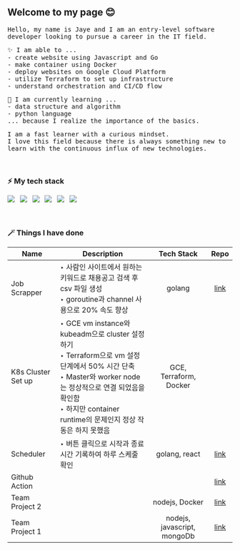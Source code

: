 <!--
**jayespace/jayespace** is a ✨ _special_ ✨ repository because its `README.md` (this file) appears on your GitHub profile.

### Hi there 👋

Here are some ideas to get you started:

- 🔭 I’m currently working on ...
- 🌱 I’m currently learning ...
- 👯 I’m looking to collaborate on ...
- 🤔 I’m looking for help with ...
- 💬 Ask me about ...
- 📫 How to reach me: ...
- 😄 Pronouns: ...
- ⚡ Fun fact: ...
-->

## Welcome to my page 😊
<samp>Hello, my name is Jaye and I am an entry-level software developer looking to pursue a career in the IT field.</samp>   

<samp>✨ I am able to ...</samp>    
<samp>- create website using Javascript and Go</samp>   
<samp>- make container using Docker</samp>   
<samp>- deploy websites on Google Cloud Platform</samp>   
<samp>- utilize Terraform to set up infrastructure</samp>   
<samp>- understand orchestration and CI/CD flow</samp>   

<samp>🌱 I am currently learning ...</samp>   
<samp>- data structure and algorithm</samp>   
<samp>- python language</samp>   
<samp>... because I realize the importance of the basics.</samp> 

<samp>I am a fast learner with a curious mindset.</samp>   
<samp>I love this field because there is always something new to learn with the continuous influx of new technologies.</samp>     

<br>

### ⚡ My tech stack
  <img src="https://img.shields.io/badge/Go-00ADD8?style=for-the-badge&logo=go&logoColor=black"/>&nbsp;&nbsp;
  <img src="https://img.shields.io/badge/node.js-339933?style=for-the-badge&logo=nodedotjs&logoColor=61DAFB"/>&nbsp;&nbsp;
  <img src="https://img.shields.io/badge/Javascript-F7DF1E?style=for-the-badge&logo=javascript&logoColor=black"/>&nbsp;&nbsp;
  <img src="https://img.shields.io/badge/google compute engine-4285F4?style=for-the-badge&logo=googlecloud&logoColor=white"/>&nbsp;&nbsp;
  <img src="https://img.shields.io/badge/terraform-7B42BC?style=for-the-badge&logo=terraform&logoColor=white"/>&nbsp;&nbsp;
  <img src="https://img.shields.io/badge/docker-2496ED?style=for-the-badge&logo=docker&logoColor=white"/>&nbsp;&nbsp;

<br>

### 🪄 Things I have done


|  Name    |  Description    | Tech Stack | Repo |
|-------------|-----------------|:------------:|:------:|
| Job Scrapper | ‣ 사람인 사이트에서 원하는 키워드로 채용공고 검색 후 csv 파일 생성<br>‣ goroutine과 channel 사용으로 20% 속도 향상 | golang | [link](https://github.com/jayespace/job-scrapper) |
| K8s Cluster Set up | ‣ GCE vm instance와 kubeadm으로 cluster 설정하기<br>‣ Terraform으로 vm 설정 단계에서 50% 시간 단축<br>‣ Master와 worker node는 정상적으로 연결 되었음을 확인함<br>‣ 하지만 container runtime의 문제인지 정상 작동은 하지 못했음 | GCE, Terraform, Docker | |
| Scheduler | ‣ 버튼 클릭으로 시작과 종료 시간 기록하여 하루 스케줄 확인| golang, react | [link](https://github.com/jayespace/scheduler-with-timestamp) |
| Github Action | | |[link](https://github.com/jayespace/github-action-practice) |
| Team Project 2 | | nodejs, Docker | [link](https://github.com/jayespace/elice-2nd-project)|
| Team Project 1 | | nodejs, javascript, mongoDb | [link](https://github.com/jayespace/elice-1st-project)|


